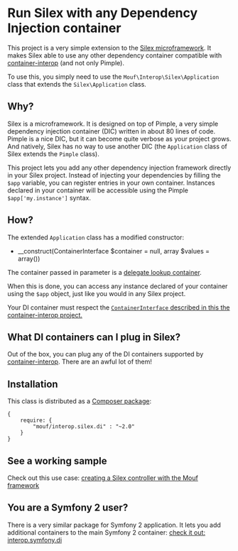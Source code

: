 Run Silex with any Dependency Injection container
=================================================

This project is a very simple extension to the [Silex microframework](http://silex.sensiolabs.org/).
It makes Silex able to use any other dependency container compatible with [container-interop](https://github.com/container-interop/container-interop/) (and not only Pimple).

To use this, you simply need to use the `Mouf\Interop\Silex\Application` class that extends the `Silex\Application` class.

Why?
----

Silex is a microframework. It is designed on top of Pimple, a very simple dependency injection container 
(DIC) written in about 80 lines of code.
Pimple is a nice DIC, but it can become quite verbose as your project grows. And natively, Silex
has no way to use another DIC (the `Application` class of Silex extends the `Pimple` class).

This project lets you add any other dependency injection framework
directly in your Silex project. Instead of injecting your dependencies by filling the `$app` variable,
you can register entries in your own container. Instances declared in your container will be accessible using the
Pimple `$app['my.instance']` syntax.

How?
----

The extended `Application` class has a modified constructor:

- __construct(ContainerInterface $container = null, array $values = array())

The container passed in parameter is a [delegate lookup container](https://github.com/container-interop/container-interop/blob/master/docs/Delegate-lookup.md).

When this is done, you can access any instance declared of your container using the `$app` object, just like you would in
any Silex project.

Your DI container must respect the [`ContainerInterface` described in this the container-interop project.](https://github.com/container-interop/container-interop)

What DI containers can I plug in Silex?
---------------------------------------

Out of the box, you can plug any of the DI containers supported by [container-interop]((https://github.com/container-interop/container-interop)).
There are an awful lot of them!

Installation
------------

This class is distributed as a [Composer package](https://packagist.org/packages/mouf/interop.silex.di):

```
{
	require: {
		"mouf/interop.silex.di" : "~2.0"
	}
}
```

See a working sample
--------------------

Check out this use case: [creating a Silex controller with the Mouf framework](doc/declaring-a-controller-with-mouf.md)

You are a Symfony 2 user?
-------------------------

There is a very similar package for Symfony 2 application. It lets you add additional containers to 
the main Symfony 2 container: [check it out: interop.symfony.di](https://github.com/thecodingmachine/interop.symfony.di)
